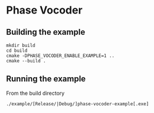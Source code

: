 # Phase Vocoder

## Building the example
```
mkdir build
cd build
cmake -DPHASE_VOCODER_ENABLE_EXAMPLE=1 ..
cmake --build .
```

## Running the example
From the build directory
```
./example/[Release/|Debug/]phase-vocoder-example[.exe]
```
